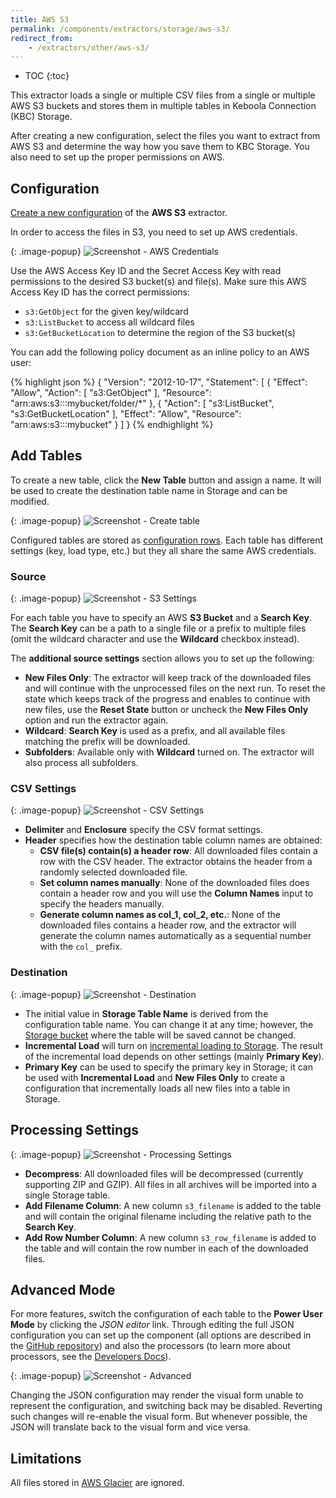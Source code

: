 ```yaml
---
title: AWS S3
permalink: /components/extractors/storage/aws-s3/
redirect_from:
    - /extractors/other/aws-s3/
---
```


* TOC
{:toc}

This extractor loads a single or multiple CSV files from a single or multiple AWS S3 buckets and stores them in multiple tables 
in Keboola Connection (KBC) Storage.

After creating a new configuration, select the files you want to extract from AWS S3 and determine the way how
you save them to KBC Storage. You also need to set up the proper permissions on AWS.

## Configuration
[Create a new configuration](/components/#creating-component-configuration) of the **AWS S3** extractor.

In order to access the files in S3, you need to set up AWS credentials.

{: .image-popup}
![Screenshot - AWS Credentials](/components/extractors/storage/aws-s3/aws-s3-1.png)

Use the AWS Access Key ID and the Secret Access Key with read permissions to the desired S3 bucket(s) and file(s).
Make sure this AWS Access Key ID has the correct permissions:

 - `s3:GetObject` for the given key/wildcard
 - `s3:ListBucket` to access all wildcard files
 - `s3:GetBucketLocation` to determine the region of the S3 bucket(s)

You can add the following policy document as an inline policy to an AWS user:

{% highlight json %}
{
    "Version": "2012-10-17",
    "Statement": [
        {
            "Effect": "Allow",
            "Action": [
                "s3:GetObject"
            ],
            "Resource": "arn:aws:s3:::mybucket/folder/*"
        },
        {
            "Action": [
                "s3:ListBucket",
                "s3:GetBucketLocation"
            ],
            "Effect": "Allow",
            "Resource": "arn:aws:s3:::mybucket"
        }
    ]
}
{% endhighlight %}

## Add Tables
To create a new table, click the **New Table** button and assign a name.
It will be used to create the destination table name in Storage and can be modified.

{: .image-popup}
![Screenshot - Create table](/components/extractors/storage/aws-s3/aws-s3-2.png)

Configured tables are stored as [configuration rows](/components/#configuration-rows).
Each table has different settings (key, load type, etc.) but they all share the same AWS credentials.

### Source

{: .image-popup}
![Screenshot - S3 Settings](/components/extractors/storage/aws-s3/aws-s3-3.png)

For each table you have to specify an AWS **S3 Bucket** and a **Search Key**.
The **Search Key** can be a path to a single file or a prefix to multiple files
(omit the wildcard character and use the **Wildcard** checkbox instead).

The **additional source settings** section allows you to set up the following:

 - **New Files Only**: The extractor will keep track of the downloaded files and will continue with the unprocessed files
 on the next run. To reset the state which keeps track of the progress and enables to continue with new files, 
 use the **Reset State** button or uncheck the **New Files Only** option and run the extractor again. 
 - **Wildcard**: **Search Key** is used as a prefix, and all available files matching the prefix will be downloaded.
 - **Subfolders**: Available only with **Wildcard** turned on. The extractor will also process all subfolders.
 

### CSV Settings

{: .image-popup}
![Screenshot - CSV Settings](/components/extractors/storage/aws-s3/aws-s3-4.png)

- **Delimiter** and **Enclosure** specify the CSV format settings.
- **Header** specifies how the destination table column names are obtained:
  - **CSV file(s) contain(s) a header row**: All downloaded files contain a row with the CSV header. The extractor obtains 
  the header from a randomly selected downloaded file. 
  - **Set column names manually**: None of the downloaded files does contain a header row and you will use the **Column Names**
  input to specify the headers manually.
  - **Generate column names as col_1, col_2, etc.**: None of the downloaded files contains a header row, and 
  the extractor will generate the column names automatically as a sequential number with the `col_` prefix.
                 
### Destination

{: .image-popup}
![Screenshot - Destination](/components/extractors/storage/aws-s3/aws-s3-5.png)

- The initial value in **Storage Table Name** is derived from the configuration table name. You can change it at any time; however,
the [Storage bucket](/storage/buckets/) where the table will be saved cannot be changed.
- **Incremental Load** will turn on [incremental loading to Storage](/storage/tables/#incremental-loading). The result of the
incremental load depends on other settings (mainly **Primary Key**).
- **Primary Key** can be used to specify the primary key in Storage; it can be used with **Incremental Load**
and **New Files Only** to create a configuration that incrementally loads all new files into a table in Storage.

## Processing Settings

{: .image-popup}
![Screenshot - Processing Settings](/components/extractors/storage/aws-s3/aws-s3-6.png)

 - **Decompress**: All downloaded files will be decompressed (currently supporting ZIP and GZIP). All files in all archives
 will be imported into a single Storage table.
 - **Add Filename Column**: A new column `s3_filename` is added to the table and will contain the original filename 
 including the relative path to the **Search Key**.
 - **Add Row Number Column**: A new column `s3_row_filename` is added to the table and will contain the row number in each 
 of the downloaded files.

## Advanced Mode

For more features, switch the configuration of each table to the **Power User Mode** by clicking the *JSON editor* link.
Through editing the full JSON configuration you can set up the component (all options are
described in the [GitHub repository](https://github.com/keboola/aws-s3-extractor)) and also the
processors (to learn more about processors, see the [Developers Docs](https://developers.keboola.com/extend/docker-runner/processors/)).

{: .image-popup}
![Screenshot - Advanced](/components/extractors/storage/aws-s3/aws-s3-7.png)

Changing the JSON configuration may render the visual form unable to represent the configuration, and switching back may
be disabled. Reverting such changes will re-enable the visual form. But whenever possible, the JSON will translate back
to the visual form and vice versa.

## Limitations

All files stored in [AWS Glacier](https://aws.amazon.com/glacier/) are ignored.

